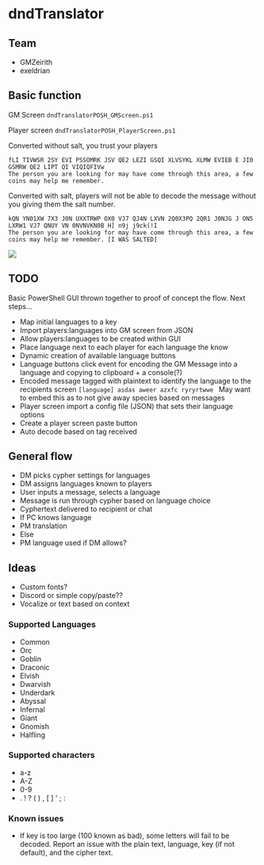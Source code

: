 # dndTranslator
## Team
- GMZeirith
- exeldrian

## Basic function
GM Screen
```dndTranslatorPOSH_GMScreen.ps1```

Player screen
``` dndTranslatorPOSH_PlayerScreen.ps1 ```

Converted without salt, you trust your players
```
fLI TIVWSR 2SY EVI PSSOMRK JSV QE2 LEZI GSQI XLVSYKL XLMW EVIEB E JI0 GSMRW QE2 LIPT QI VIQIQFIVw
The person you are looking for may have come through this area, a few coins may help me remember.
```

Converted with salt, players will not be able to decode the message without you giving them the salt number.
```
kQN YN01XW 7X3 J0N UXXTRWP OX0 VJ7 QJ4N LXVN 2Q0X3PQ 2QR1 J0NJG J ON5 LXRW1 VJ7 QNUY VN 0NVNVKN0B H] n9j j9ck(!I
The person you are looking for may have come through this area, a few coins may help me remember. [I WAS SALTED]
```

![](img/demo/5translated.png)



## TODO
Basic PowerShell GUI thrown together to proof of concept the flow. Next steps...
- Map initial languages to a key
- Import players:languages into GM screen from JSON
- Allow players:languages  to be created within GUI
- Place language next to each player for each language the know
- Dynamic creation of available language buttons
- Language buttons click event for encoding the GM Message into a language and copying to clipboard + a console(?)
- Encoded message tagged with plaintext to identify the language to the recipients screen ```[language] asdas aweer azxfc ryryrtwwe ```  May want to embed this as to not give away species based on messages
- Player screen import a config file (JSON) that sets their language options
- Create a player screen paste button
- Auto decode based on tag received


## General flow

- DM picks cypher settings for languages
- DM assigns languages known to players
- User inputs a message, selects a language
- Message is run through cypher based on language choice
- Cyphertext delivered to recipient or chat
- If PC knows language
-    PM translation
- Else
-    PM language used if DM allows?

## Ideas

- Custom fonts?
- Discord or simple copy/paste??
- Vocalize or text based on context


### Supported Languages
- Common
- Orc
- Goblin
- Draconic
- Elvish
- Dwarvish
- Underdark
- Abyssal
- Infernal
- Giant
- Gnomish
- Halfling

### Supported characters
 - a-z
 - A-Z
 - 0-9
 - . ! ? ( ) , [ ] ' ; :

 ### Known issues
 - If key is too large (100 known as bad), some letters will fail to be decoded. Report an issue with the plain text, language, key (if not default), and the cipher text.
